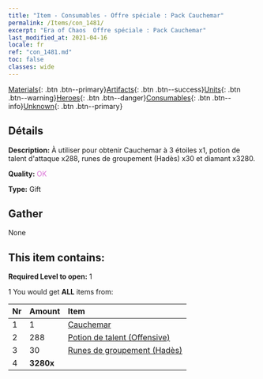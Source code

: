 ```yaml
---
title: "Item - Consumables - Offre spéciale : Pack Cauchemar"
permalink: /Items/con_1481/
excerpt: "Era of Chaos  Offre spéciale : Pack Cauchemar"
last_modified_at: 2021-04-16
locale: fr
ref: "con_1481.md"
toc: false
classes: wide
---
```

 [Materials](/fr/Items/){: .btn .btn--primary}[Artifacts](/fr/Items/Artifacts/){: .btn .btn--success}[Units](/fr/Items/Units/){: .btn .btn--warning}[Heroes](/fr/Items/Heroes/){: .btn .btn--danger}[Consumables](/fr/Items/Consumables/){: .btn .btn--info}[Unknown](/fr/Items/Unknown/){: .btn .btn--primary}

## Détails
 **Description:** À utiliser pour obtenir Cauchemar à 3 étoiles x1, potion de talent d'attaque x288, runes de groupement (Hadès) x30 et diamant x3280.

 **Quality:** <span style="color: #DA70D6">OK</span>

 **Type:** Gift

## Gather

  None

## This item contains:

 **Required Level to open:** 1

 1 You would get **ALL** items  from:

  | Nr | Amount |     Item    |
  |:---|:-------|:------------|
  | 1 | 1 | [Cauchemar](/fr/units/Nightmare/) |  | 
  | 2 | 288 | [Potion de talent (Offensive)](/fr/Items/con_786/) |  | 
  | 3 | 30 | [Runes de groupement (Hadès)](/fr/Items/con_777/) |  | 
  | 4 |  **3280x** | <i class="fas fa-gem"/> |  | 
